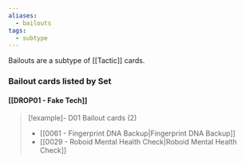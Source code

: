 ```yaml
---
aliases:
  - bailouts
tags:
  - subtype
---
```

Bailouts are a subtype of [[Tactic]] cards.


### Bailout cards listed by Set

#### [[DROP01 - Fake Tech]]  

> [!example]- D01 Bailout cards (2)
>  - [[0061 - Fingerprint DNA Backup|Fingerprint DNA Backup]]
>  - [[0029 - Roboid Mental Health Check|Roboid Mental Health Check]]

